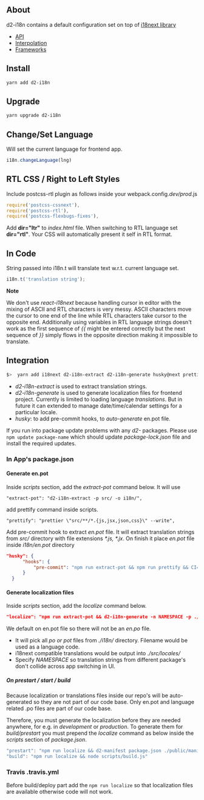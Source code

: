 
## About

d2-i18n contains a default configuration set on top of [i18next library](https://www.i18next.com)

- [API](https://www.i18next.com/api.html)
- [Interpolation](https://www.i18next.com/interpolation.html)
- [Frameworks](https://www.i18next.com/supported-frameworks.html)

## Install

```bash
yarn add d2-i18n
```

## Upgrade

```bash
yarn upgrade d2-i18n
```


## Change/Set Language

Will set the current language for frontend app.

```js
i18n.changeLanguage(lng)
```

## RTL CSS / Right to Left Styles
Include postcss-rtl plugin as follows inside your webpack.config.*dev/prod*.js

```js
require('postcss-cssnext'),
require('postcss-rtl'),
require('postcss-flexbugs-fixes'),
```

Add **dir="ltr"** to *index.html* file. When switching to RTL language set **dir="rtl"**. Your CSS will automatically present it self in RTL format.


## In Code
String passed into i18n.t will translate text w.r.t. current language set.

```js
i18n.t('translation string');
```

**Note**

We don't use _react-i18next_ because handling cursor in editor with the mixing of ASCII and RTL characters is very messy. ASCII characters move the cursor to one end of the line while RTL characters take cursor to the opposite end. Additionally using variables in RTL language strings doesn't work as the first sequence of _{{_ might be entered correctly but the next sequence of _}}_ simply flows in the opposite direction making it impossible to translate.


## Integration

```bash
$>  yarn add i18next d2-i18n-extract d2-i18n-generate husky@next prettier
```

- *d2-i18n-extract* is used to extract translation strings.
- *d2-i18n-generate* is used to generate localization files for frontend project. Currently is limited to loading language _translations_. But in future it can extended to manage date/time/calendar settings for a particular locale.
- *husky*: to add pre-commit hooks, to _auto-generate_ en.pot file.

If you run into package update problems with any _d2-_ packages. Please use `npm update package-name` which should update _package-lock.json_ file and install the required updates.


### In App's package.json

#### Generate en.pot

Inside *scripts* section, add the *extract-pot* command below. It will use

```
"extract-pot": "d2-i18n-extract -p src/ -o i18n/",
```

add prettify command inside scripts.

```
"prettify": "prettier \"src/**/*.{js,jsx,json,css}\" --write",
```

Add pre-commit hook to extract _en.pot_ file. It will extract translation strings from _src/_ directory with file extensions _*.js, *.jx_. On finish it place _en.pot_ file inside _i18n/en.pot_ directory

```json
"husky": {
      "hooks": {
          "pre-commit": "npm run extract-pot && npm run prettify && CI=true npm run test && git add -A ."
      }
  }
```

#### Generate localization files

Inside *scripts* section, add the *localize* command below.

```json
"localize": "npm run extract-pot && d2-i18n-generate -n NAMESPACE -p ./i18n/ -o ./src/locales/"
```

We default on en.pot file so there will not be an _en.po_ file.

- It will pick all _po or pot_ files from  _./i18n/_ directory. Filename would be used as a language code.
- i18next compatible translations would be output into _./src/locales/_
- Specify *NAMESPACE* so translation strings from different package's don't collide across app switching in UI.

##### On prestart / start / build

Because localization or translations files inside our repo's will be auto-generated so they are not part of our code base. Only en.pot and language related .po files are part of our code base.

Therefore, you must generate the localization before they are needed anywhere, for e.g. in *development* or *production*. To generate them for _build/prestart_ you must prepend the *localize* command as below inside the _scripts_ section of _package.json_.

```js
"prestart": "npm run localize && d2-manifest package.json ./public/manifest.webapp",
"build": "npm run localize && node scripts/build.js"
```

### Travis .travis.yml

Before build/deploy part add the `npm run localize` so that localization files are available otherwise code will not work.
